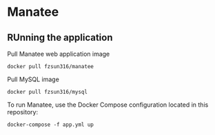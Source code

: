 # Manatee
## RUnning the application

Pull Manatee web application image

```
docker pull fzsun316/manatee
```

Pull MySQL image

```
docker pull fzsun316/mysql
```

To run Manatee, use the Docker Compose configuration located in this repository:

```
docker-compose -f app.yml up
```